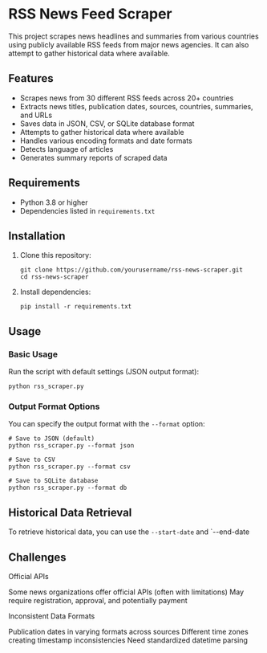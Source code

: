 # RSS News Feed Scraper

This project scrapes news headlines and summaries from various countries using publicly available RSS feeds from major news agencies. It can also attempt to gather historical data where available.

## Features

- Scrapes news from 30 different RSS feeds across 20+ countries
- Extracts news titles, publication dates, sources, countries, summaries, and URLs
- Saves data in JSON, CSV, or SQLite database format
- Attempts to gather historical data where available
- Handles various encoding formats and date formats
- Detects language of articles
- Generates summary reports of scraped data

## Requirements

- Python 3.8 or higher
- Dependencies listed in `requirements.txt`

## Installation

1. Clone this repository:
   ```
   git clone https://github.com/yourusername/rss-news-scraper.git
   cd rss-news-scraper
   ```

2. Install dependencies:
   ```
   pip install -r requirements.txt
   ```

## Usage

### Basic Usage

Run the script with default settings (JSON output format):

```
python rss_scraper.py
```

### Output Format Options

You can specify the output format with the `--format` option:

```
# Save to JSON (default)
python rss_scraper.py --format json

# Save to CSV
python rss_scraper.py --format csv

# Save to SQLite database
python rss_scraper.py --format db
```

## Historical Data Retrieval
To retrieve historical data, you can use the `--start-date` and `--end-date

## Challenges 
Official APIs

Some news organizations offer official APIs (often with limitations)
May require registration, approval, and potentially payment


Inconsistent Data Formats

Publication dates in varying formats across sources
Different time zones creating timestamp inconsistencies
Need standardized datetime parsing



